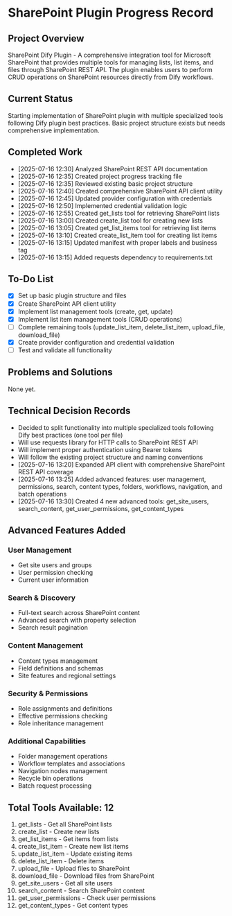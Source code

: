 # SharePoint Plugin Progress Record

## Project Overview

SharePoint Dify Plugin - A comprehensive integration tool for Microsoft SharePoint that provides multiple tools for managing lists, list items, and files through SharePoint REST API. The plugin enables users to perform CRUD operations on SharePoint resources directly from Dify workflows.

## Current Status

Starting implementation of SharePoint plugin with multiple specialized tools following Dify plugin best practices. Basic project structure exists but needs comprehensive implementation.

## Completed Work

- [2025-07-16 12:30] Analyzed SharePoint REST API documentation
- [2025-07-16 12:35] Created project progress tracking file
- [2025-07-16 12:35] Reviewed existing basic project structure
- [2025-07-16 12:40] Created comprehensive SharePoint API client utility
- [2025-07-16 12:45] Updated provider configuration with credentials
- [2025-07-16 12:50] Implemented credential validation logic
- [2025-07-16 12:55] Created get_lists tool for retrieving SharePoint lists
- [2025-07-16 13:00] Created create_list tool for creating new lists
- [2025-07-16 13:05] Created get_list_items tool for retrieving list items
- [2025-07-16 13:10] Created create_list_item tool for creating list items
- [2025-07-16 13:15] Updated manifest with proper labels and business tag
- [2025-07-16 13:15] Added requests dependency to requirements.txt

## To-Do List

- [x] Set up basic plugin structure and files  
- [x] Create SharePoint API client utility
- [x] Implement list management tools (create, get, update)
- [x] Implement list item management tools (CRUD operations)
- [ ] Complete remaining tools (update_list_item, delete_list_item, upload_file, download_file)
- [x] Create provider configuration and credential validation
- [ ] Test and validate all functionality

## Problems and Solutions

None yet.

## Technical Decision Records

- Decided to split functionality into multiple specialized tools following Dify best practices (one tool per file)
- Will use requests library for HTTP calls to SharePoint REST API
- Will implement proper authentication using Bearer tokens
- Will follow the existing project structure and naming conventions
- [2025-07-16 13:20] Expanded API client with comprehensive SharePoint REST API coverage
- [2025-07-16 13:25] Added advanced features: user management, permissions, search, content types, folders, workflows, navigation, and batch operations
- [2025-07-16 13:30] Created 4 new advanced tools: get_site_users, search_content, get_user_permissions, get_content_types

## Advanced Features Added

### User Management
- Get site users and groups
- User permission checking
- Current user information

### Search & Discovery
- Full-text search across SharePoint content
- Advanced search with property selection
- Search result pagination

### Content Management
- Content types management
- Field definitions and schemas
- Site features and regional settings

### Security & Permissions
- Role assignments and definitions
- Effective permissions checking
- Role inheritance management

### Additional Capabilities
- Folder management operations
- Workflow templates and associations
- Navigation nodes management
- Recycle bin operations
- Batch request processing

## Total Tools Available: 12
1. get_lists - Get all SharePoint lists
2. create_list - Create new lists
3. get_list_items - Get items from lists
4. create_list_item - Create new list items
5. update_list_item - Update existing items
6. delete_list_item - Delete items
7. upload_file - Upload files to SharePoint
8. download_file - Download files from SharePoint
9. get_site_users - Get all site users
10. search_content - Search SharePoint content
11. get_user_permissions - Check user permissions
12. get_content_types - Get content types